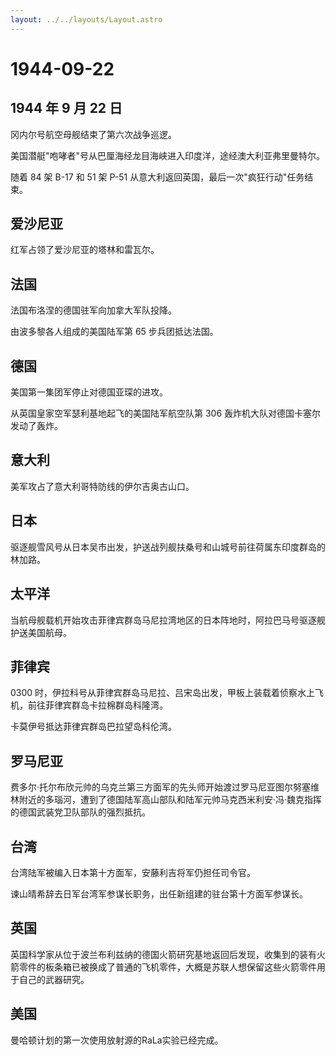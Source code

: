 ```yaml
---
layout: ../../layouts/Layout.astro
---
```


# 1944-09-22

## 1944 年 9 月 22 日

冈内尔号航空母舰结束了第六次战争巡逻。

美国潜艇"咆哮者"号从巴厘海经龙目海峡进入印度洋，途经澳大利亚弗里曼特尔。

随着 84 架 B-17 和 51 架 P-51
从意大利返回英国，最后一次"疯狂行动"任务结束。

## 爱沙尼亚

红军占领了爱沙尼亚的塔林和雷瓦尔。

## 法国

法国布洛涅的德国驻军向加拿大军队投降。

由波多黎各人组成的美国陆军第 65 步兵团抵达法国。

## 德国

美国第一集团军停止对德国亚琛的进攻。

从英国皇家空军瑟利基地起飞的美国陆军航空队第 306
轰炸机大队对德国卡塞尔发动了轰炸。

## 意大利

美军攻占了意大利哥特防线的伊尔吉奥古山口。

## 日本

驱逐舰雪风号从日本吴市出发，护送战列舰扶桑号和山城号前往荷属东印度群岛的林加路。

## 太平洋

当航母舰载机开始攻击菲律宾群岛马尼拉湾地区的日本阵地时，阿拉巴马号驱逐舰护送美国航母。

## 菲律宾

0300
时，伊拉科号从菲律宾群岛马尼拉、吕宋岛出发，甲板上装载着侦察水上飞机，前往菲律宾群岛卡拉棉群岛科隆湾。

卡莫伊号抵达菲律宾群岛巴拉望岛科伦湾。

## 罗马尼亚

费多尔·托尔布欣元帅的乌克兰第三方面军的先头师开始渡过罗马尼亚图尔努塞维林附近的多瑙河，遭到了德国陆军高山部队和陆军元帅马克西米利安·冯·魏克指挥的德国武装党卫队部队的强烈抵抗。

## 台湾

台湾陆军被编入日本第十方面军，安藤利吉将军仍担任司令官。

谏山晴希辞去日军台湾军参谋长职务，出任新组建的驻台第十方面军参谋长。

## 英国

英国科学家从位于波兰布利兹纳的德国火箭研究基地返回后发现，收集到的装有火箭零件的板条箱已被换成了普通的飞机零件，大概是苏联人想保留这些火箭零件用于自己的武器研究。

## 美国

曼哈顿计划的第一次使用放射源的RaLa实验已经完成。